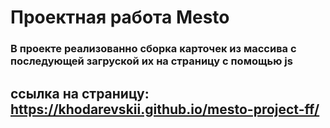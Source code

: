  # Проектная работа Mesto

### В проекте реализованно сборка карточек из массива с последующей  загруской их на страницу с помощью js


## ссылка на страницу: https://khodarevskii.github.io/mesto-project-ff/

